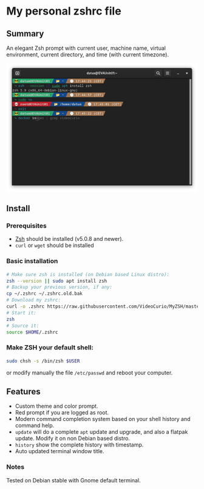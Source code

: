 # My personal zshrc file

## Summary

An elegant Zsh prompt with current user, machine name, virtual environment, current directory, and time (with current timezone).

![screenshot](doc/screenshot2.png)

## Install

### Prerequisites

- [Zsh](https://www.zsh.org) should be installed (v5.0.8 and newer).
- `curl` or `wget` should be installed

### Basic installation
```bash
# Make sure zsh is installed (on Debian based Linux distro):
zsh --version || sudo apt install zsh
# Backup your previous version, if any:
cp ~/.zshrc ~/.zshrc.old.bak
# Download my zshrc:
curl -o .zshrc https://raw.githubusercontent.com/VideoCurio/MyZSH/master/zshrc
# Start it:
zsh
# Source it:
source $HOME/.zshrc
```

### Make ZSH your default shell:
```bash
sudo chsh -s /bin/zsh $USER
```
or modify manually the file `/etc/passwd` and reboot your computer.

## Features

- Custom theme and color prompt.
- Red prompt if you are logged as root.
- Modern command completion system based on your shell history and command help.
- `update` will do a complete `apt` update and upgrade, and also a flatpak update. Modify it on non Debian based distro.
- `history` show the complete history with timestamp.
- Auto updated terminal window title.

### Notes

Tested on Debian stable with Gnome default terminal.
